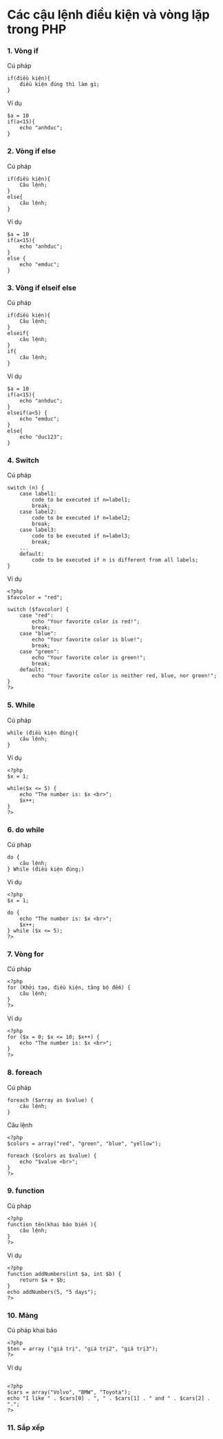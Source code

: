 # Các cậu lệnh điều kiện và vòng lặp trong PHP 
### 1. Vòng if
Cú pháp 
```
if(điều kiện){
    điều kiện đúng thì làm gì;
}
```
Ví dụ 
```
$a = 10
if(a<15){
    echo "anhduc";
}
```

### 2. Vòng if else 
Cú pháp 
```
if(điều kiện){
    Câu lệnh;
}
else{
    câu lệnh;
}
```
Ví dụ 
```
$a = 10
if(a<15){
    echo "anhduc";
}
else {
    echo "emduc";
}
```

### 3. Vòng if elseif else 
Cú pháp 
```
if(điều kiện){
    Câu lệnh;
}
elseif{
    câu lệnh;
}
if{
    câu lệnh;
}
```
Ví dụ 
```
$a = 10
if(a<15){
    echo "anhduc";
}
elseif(a<5) {
    echo "emduc";
}
else{
    echo "duc123";
}
```
### 4. Switch 
Cú pháp 
```
switch (n) {
    case label1:
        code to be executed if n=label1;
        break;
    case label2:
        code to be executed if n=label2;
        break;
    case label3:
        code to be executed if n=label3;
        break;
    ...
    default:
        code to be executed if n is different from all labels;
}
```
Ví dụ 
```
<?php
$favcolor = "red";

switch ($favcolor) {
    case "red":
        echo "Your favorite color is red!";
        break;
    case "blue":
        echo "Your favorite color is blue!";
        break;
    case "green":
        echo "Your favorite color is green!";
        break;
    default:
        echo "Your favorite color is neither red, blue, nor green!";
}
?>
```
### 5. While 
Cú pháp 
```
while (điều kiện đúng){
    câu lệnh;
}
```
Ví dụ 
```
<?php 
$x = 1; 

while($x <= 5) {
    echo "The number is: $x <br>";
    $x++;
} 
?>
```
### 6. do while 
Cú pháp 
```
do {
    câu lệnh;
} While (điều kiện đúng;)
```
Ví dụ 
```
<?php 
$x = 1; 

do {
    echo "The number is: $x <br>";
    $x++;
} while ($x <= 5);
?>
```

### 7. Vòng for
Cú pháp 
```
<?php 
for (Khởi tạo, điều kiện, tăng bộ đếm) {
    câu lệnh;
} 
?>
```
Ví dụ
```
<?php 
for ($x = 0; $x <= 10; $x++) {
    echo "The number is: $x <br>";
} 
?>
```

### 8. foreach 
Cú pháp 
```
foreach ($array as $value) {
    câu lệnh;
}
```
Câu lệnh 
```
<?php 
$colors = array("red", "green", "blue", "yellow"); 

foreach ($colors as $value) {
    echo "$value <br>";
}
?>
```

### 9. function 
Cú pháp 
```
<?php
function tên(khai báo biến ){
    câu lệnh;
}
?>
```
Ví dụ 
```
<?php
function addNumbers(int $a, int $b) {
    return $a + $b;
}
echo addNumbers(5, "5 days"); 
?>
```
### 10. Mảng 
Cú pháp khai báo
```
<?php
$ten = array ("giá trị", "giá trị2", "giá trị3");
?>
```
Ví dụ
```

<?php
$cars = array("Volvo", "BMW", "Toyota"); 
echo "I like " . $cars[0] . ", " . $cars[1] . " and " . $cars[2] . ".";
?>
```
### 11. Sắp xếp 